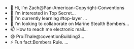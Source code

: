 - 👋 Hi, I’m Zach@Pan-American-Copyright-Conventions
- 👀 I’m interested in Top Secret...
- 🌱 I’m currently learning #top-layer ...
- 💞️ I’m looking to collaborate on Marine Stealth Bombers...
- 📫 How to reach me electronic mail...
- 😄 Pro:Thale@coventionBuilding3...
- ⚡ Fun fact:Bombers Rule. ...

<!---
Pan-American-Copyright-Conventions/Pan-American-Copyright-Conventions is a ✨ special ✨ repository because its `README.md` (this file) appears on your GitHub profile.
You can click the Preview link to take a look at your changes.
--->
